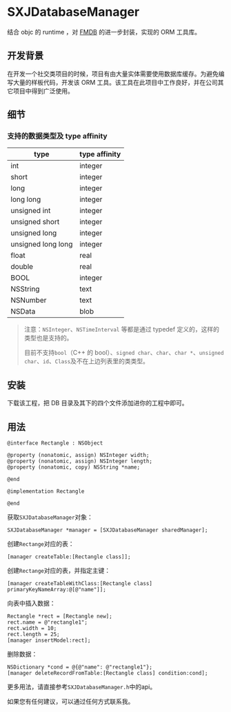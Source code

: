 # SXJDatabaseManager
结合 objc 的 runtime ，对 [FMDB](https://github.com/ccgus/fmdb) 的进一步封装，实现的 ORM 工具库。

## 开发背景
在开发一个社交类项目的时候，项目有由大量实体需要使用数据库缓存。为避免编写大量的样板代码，开发该 ORM 工具。该工具在此项目中工作良好，并在公司其它项目中得到广泛使用。

## 细节
### 支持的数据类型及 type affinity
type | type affinity |
--- | --- |
int | integer
short | integer
long | integer
long long | integer
unsigned int | integer
unsigned short | integer
unsigned long | integer
unsigned long long | integer
float | real
double | real
BOOL | integer
NSString | text
NSNumber | text
NSData | blob

> 注意：`NSInteger`、`NSTimeInterval` 等都是通过 typedef 定义的，这样的类型也是支持的。
> 
> 目前不支持`bool`（C++ 的 bool）、`signed char`、`char`、`char *`、`unsigned char`、`id`、`Class`及不在上边列表里的类类型。

## 安装
下载该工程，把 DB 目录及其下的四个文件添加进你的工程中即可。

## 用法
~~~objc
@interface Rectangle : NSObject

@property (nonatomic, assign) NSInteger width;
@property (nonatomic, assign) NSInteger length;
@property (nonatomic, copy) NSString *name;

@end

@implementation Rectangle

@end
~~~
获取`SXJDatabaseManager`对象：

~~~objc
SXJDatabaseManager *manager = [SXJDatabaseManager sharedManager];
~~~
创建`Rectange`对应的表：

~~~objc
[manager createTable:[Rectangle class]];
~~~
创建`Rectange`对应的表，并指定主键：

~~~objc
[manager createTableWithClass:[Rectangle class] primaryKeyNameArray:@[@"name"]];
~~~
向表中插入数据：

~~~objc
Rectangle *rect = [Rectangle new];
rect.name = @"rectangle1";
rect.width = 10;
rect.length = 25;
[manager insertModel:rect];
~~~
删除数据：

~~~objc
NSDictionary *cond = @{@"name": @"rectangle1"};
[manager deleteRecordFromTable:[Rectangle class] condition:cond];
~~~

更多用法，请直接参考`SXJDatabaseManager.h`中的api。

如果您有任何建议，可以通过任何方式联系我。